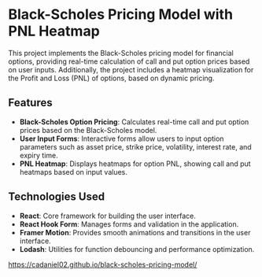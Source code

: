 # Black-Scholes Pricing Model with PNL Heatmap

This project implements the Black-Scholes pricing model for financial options, providing real-time calculation of call and put option prices based on user inputs. Additionally, the project includes a heatmap visualization for the Profit and Loss (PNL) of options, based on dynamic pricing.

## Features

- **Black-Scholes Option Pricing**: Calculates real-time call and put option prices based on the Black-Scholes model.
- **User Input Forms**: Interactive forms allow users to input option parameters such as asset price, strike price, volatility, interest rate, and expiry time.
- **PNL Heatmap**: Displays heatmaps for option PNL, showing call and put heatmaps based on input values.

## Technologies Used

- **React**: Core framework for building the user interface.
- **React Hook Form**: Manages forms and validation in the application.
- **Framer Motion**: Provides smooth animations and transitions in the user interface.
- **Lodash**: Utilities for function debouncing and performance optimization.

https://cadaniel02.github.io/black-scholes-pricing-model/
